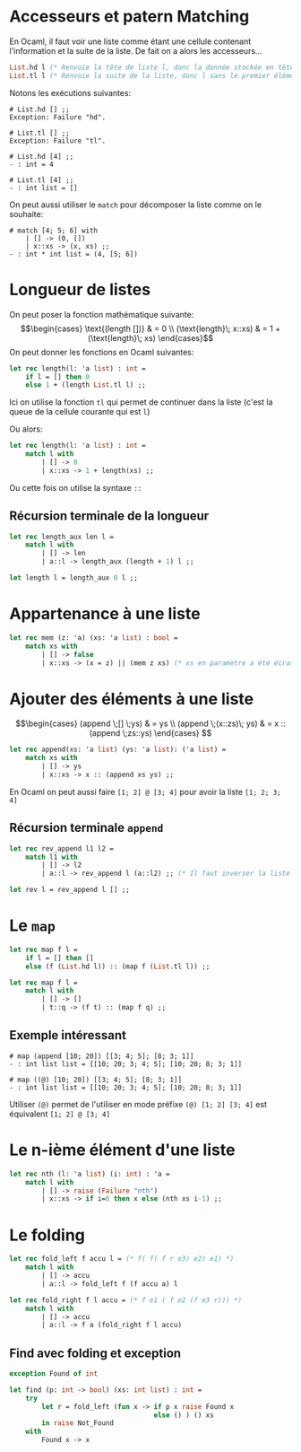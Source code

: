 # Accesseurs et patern Matching
En Ocaml, il faut voir une liste comme étant une cellule contenant l'information et la suite de la liste. De fait on a alors les accesseurs...
```ocaml
List.hd l (* Renvoie la tête de liste l, donc la donnée stockée en tête *)
List.tl l (* Renvoie la suite de la liste, donc l sans le premier élément *)
```
Notons les exécutions suivantes:
```
# List.hd [] ;;
Exception: Failure "hd".

# List.tl [] ;;
Exception: Failure "tl".

# List.hd [4] ;;
- : int = 4

# List.tl [4] ;;
- : int list = []
```

On peut aussi utiliser le `match` pour décomposer la liste comme on le souhaite:
```
# match [4; 5; 6] with
	| [] -> (0, [])
	| x::xs -> (x, xs) ;;
- : int * int list = (4, [5; 6])
```

# Longueur de listes
On peut poser la fonction mathématique suivante: $$\begin{cases} \text{(length [])} & = 0 \\ (\text{length}\; x::xs) & = 1 + (\text{length}\; xs) \end{cases}$$
On peut donner les fonctions en Ocaml suivantes:
```ocaml
let rec length(l: 'a list) : int =
	if l = [] then 0
	else 1 + (length List.tl l) ;;
```
Ici on utilise la fonction `tl` qui permet de continuer dans la liste (c'est la queue de la cellule courante qui est `l`)

Ou alors:
```ocaml
let rec length(l: 'a list) : int = 
	match l with
		| [] -> 0
		| x::xs -> 1 + length(xs) ;;
```
Ou cette fois on utilise la syntaxe `::`

## Récursion terminale de la longueur
```ocaml
let rec length_aux len l =
	match l with
		| [] -> len
		| a::l -> length_aux (length + 1) l ;; 

let length l = length_aux 0 l ;;
```

# Appartenance à une liste

```ocaml
let rec mem (z: 'a) (xs: 'a list) : bool =
	match xs with
		| [] -> false
		| x::xs -> (x = z) || (mem z xs) (* xs en paramètre a été écrasé *) ;;
```

# Ajouter des éléments à une liste
$$\begin{cases}
(append \;[] \;ys) & = ys \\
(append \;(x::zs)\; ys) & = x :: (append \;zs::ys) 
\end{cases}
$$

```ocaml
let rec append(xs: 'a list) (ys: 'a list): ('a list) = 
	match xs with
		| [] -> ys
		| x::xs -> x :: (append xs ys) ;;
```
En Ocaml on peut aussi faire `[1; 2] @ [3; 4]` pour avoir la liste `[1; 2; 3; 4]`


## Récursion terminale `append`
```ocaml
let rec rev_append l1 l2 =
	match l1 with
		| [] -> l2
		| a::l -> rev_append l (a::l2) ;; (* Il faut inverser la liste ! *)

let rev l = rev_append l [] ;;
```

# Le `map`

```ocaml
let rec map f l = 
	if l = [] then []
	else (f (List.hd l)) :: (map f (List.tl l)) ;;
```

```ocaml
let rec map f l = 
	match l with
		| [] -> []
		| t::q -> (f t) :: (map f q) ;;
```

## Exemple intéressant
```
# map (append [10; 20]) [[3; 4; 5]; [8; 3; 1]]
- : int list list = [[10; 20; 3; 4; 5]; [10; 20; 8; 3; 1]]

# map ((@) [10; 20]) [[3; 4; 5]; [8; 3; 1]]
- : int list list = [[10; 20; 3; 4; 5]; [10; 20; 8; 3; 1]]
```

Utiliser `(@)` permet de l'utiliser en mode préfixe `(@) [1; 2] [3; 4]` est équivalent `[1; 2] @ [3; 4]`

# Le n-ième élément d'une liste

```ocaml
let rec nth (l: 'a list) (i: int) : 'a = 
	match l with
		| [] -> raise (Failure "nth")
		| x::xs -> if i=0 then x else (nth xs i-1) ;;
```

# Le folding
```ocaml
let rec fold_left f accu l = (* f( f( f r e3) e2) e1) *)
	match l with
		| [] -> accu
		| a::l -> fold_left f (f accu a) l  

let rec fold_right f l accu = (* f e1 ( f e2 (f e3 r))) *)
	match l with
		| [] -> accu
		| a::l -> f a (fold_right f l accu)
```


## Find avec folding et exception
```ocaml
exception Found of int

let find (p: int -> bool) (xs: int list) : int =
	try
		let r = fold_left (fun x -> if p x raise Found x
									else () ) () xs
		in raise Not_Found
	with
		Found x -> x
```
